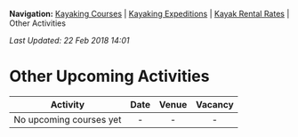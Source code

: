 **Navigation:** [Kayaking Courses](index) &#124; [Kayaking Expeditions](expedition) &#124; [Kayak Rental Rates](rental) &#124; Other Activities

_Last Updated: 22 Feb 2018 14:01_
# Other Upcoming Activities

Activity | Date | Venue | Vacancy
:---:|:---:|:---:|:---:
No upcoming courses yet|-|-|-

